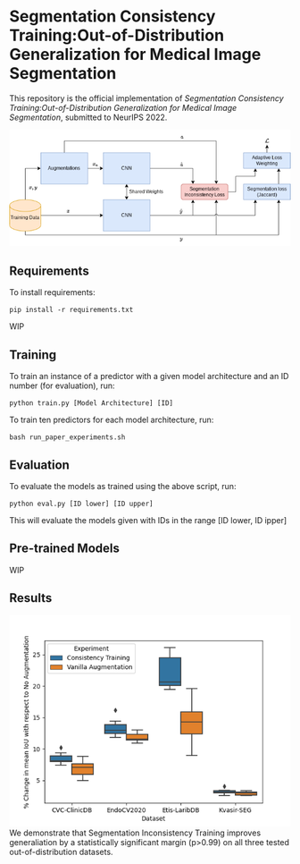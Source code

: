 
# Segmentation Consistency Training:Out-of-Distribution Generalization for Medical Image Segmentation

This repository is the official implementation of _Segmentation Consistency Training:Out-of-Distribution Generalization for Medical Image Segmentation_, submitted to NeurIPS 2022.

![method](https://github.com/BirkTorpmannHagen/SegmentationConsistencyTraining/blob/master/consistency_training.png)
## Requirements

To install requirements:

```setup
pip install -r requirements.txt
```
WIP


## Training

To train an instance of a predictor with a given model architecture and an ID number (for evaluation), run:

```train
python train.py [Model Architecture] [ID]
```
To train ten predictors for each model architecture, run:
```trainall
bash run_paper_experiments.sh
```

## Evaluation

To evaluate the models as trained using the above script, run:

```eval
python eval.py [ID lower] [ID upper]
```
This will evaluate the models given with IDs in the range [ID lower, ID ipper]

## Pre-trained Models

WIP
## Results
![improvements](https://github.com/BirkTorpmannHagen/SegmentationConsistencyTraining/blob/master/consistency_training_percent.png)
We demonstrate that Segmentation Inconsistency Training improves generaliation by a statistically significant margin (p>0.99) on all three tested out-of-distribution datasets.
